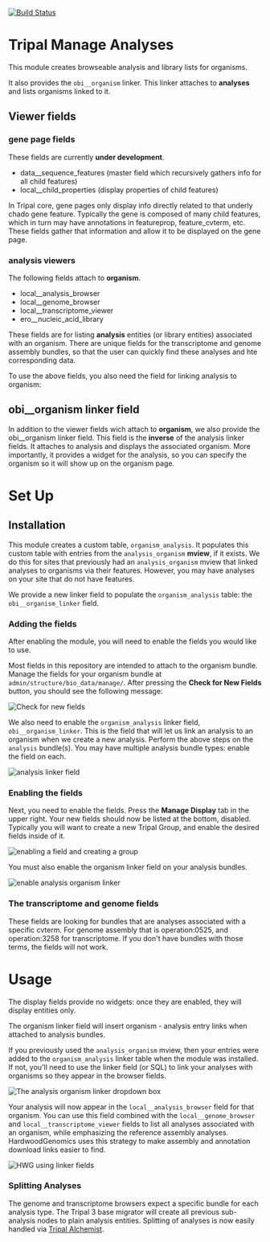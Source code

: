 
[![Build Status](https://travis-ci.org/statonlab/tripal_manage_analyses.svg?branch=master)](https://travis-ci.org/statonlab/tripal_manage_analyses)

# Tripal Manage Analyses

This module creates browseable analysis and library lists for organisms.

It also provides the `obi__organism` linker.  This linker attaches to **analyses** and lists organisms linked to it.

## Viewer fields

### gene page fields

These fields are currently **under development**.

* data__sequence_features (master field which recursively gathers info for all child features)
* local__child_properties (display properties of child features)

In Tripal core, gene pages only display info directly related to that underly chado gene feature.  Typically the gene is composed of many child features, which in turn may have annotations in featureprop, feature_cvterm, etc.   These fields gather that information and allow it to be displayed on the gene page.

### analysis viewers

The following fields attach to **organism**.

* local__analysis_browser
* local__genome_browser
* local__transcriptome_viewer
* ero__nucleic_acid_library


These fields are for listing **analysis** entities (or library entities) associated with an organism.  There are unique fields for the transcriptome and genome assembly bundles, so that the user can quickly find these analyses and hte corresponding data.

To use the above fields, you also need the field for linking analysis to organism:

## obi__organism linker field

In addition to the viewer fields wich attach to **organism**, we also provide the obi__organism linker field.  This field is the **inverse** of the analysis linker fields.  It attaches to analysis and displays the associated organism.  More importantly, it provides a widget for the analysis, so you can specify the organism so it will show up on the organism page.

# Set Up
## Installation

This module creates a custom table, `organism_analysis`.  It populates this custom table with entries from the `analysis_organism` **mview**, if it exists.  We do this for sites that previously had an `analysis_organism` mview that linked analyses to organisms via their features. However, you may have analyses on your site that do not have features.

We provide a new linker field to populate the `organism_analysis` table: the `obi__organism_linker` field.

### Adding the fields

After enabling the module, you will need to enable the fields you would like to use.

Most fields in this repository are intended to attach to the organism bundle.  Manage the fields for your organism bundle at `admin/structure/bio_data/manage/`.  After pressing the **Check for New Fields** button, you should see the following message:

![Check for new fields](docs/add_field_message.png)

We also need to enable the `organism_analysis` linker field, `obi__organism_linker`.  This is the field that will let us link an analysis to an organism when we create a new analysis.  Perform the above steps on the `analysis` bundle(s).  You may have multiple analysis bundle types: enable the field on each.

![analysis linker field](docs/analysis_linker_add.png)

### Enabling the fields

Next, you need to enable the fields.  Press the **Manage Display** tab in the upper right.  Your new fields should now be listed at the bottom, disabled.  Typically you will want to create a new Tripal Group, and enable the desired fields inside of it.

![enabling a field and creating a group](docs/analysis_group.png)  

You must also enable the organism linker field on your analysis bundles.

![enable analysis organism linker](docs/enable_organism_linker.png)

### The transcriptome and genome fields

These fields are looking for bundles that are analyses associated with a specific cvterm.  For genome assembly that is operation:0525, and operation:3258 for transcriptome.  If you don't have bundles with those terms, the fields will not work.

# Usage

The display fields provide no widgets: once they are enabled, they will display entities only.

The organism linker field will insert organism - analysis entry links when attached to analysis bundles.

If you previously used the `analysis_organism` mview, then your entries were added to the `organism_analysis` linker table when the module was installed.  If not, you'll need to use the linker field (or SQL) to link your analyses with organisms so they appear in the browser fields.

![The analysis organism linker dropdown box](docs/analysis_organism_linker_box.png)

Your analysis will now appear in the `local__analysis_browser` field for that organism.  You can use this field combined with the `local__genome_browser` and `local__transcriptome_viewer` fields to list all analyses associated with an organism, while emphasizing the reference assembly analyses.  HardwoodGenomics uses this strategy to make assembly and annotation download links easier to find.

![HWG using linker fields](docs/hwg_linker.png)

### Splitting Analyses

The genome and transcriptome browsers expect a specific bundle for each analysis type.  The Tripal 3 base migrator will create all previous sub-analysis nodes to plain analysis entities. Splitting of analyses is now easily handled via [Tripal Alchemist](https://github.com/statonlab/tripal_alchemist/).
